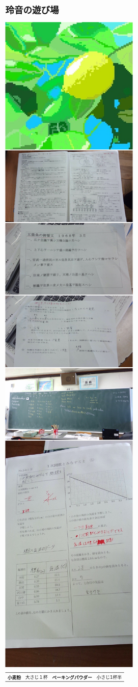 <head>
  <style>@charset "utf8-8">
    .hg{
    background-color:tomato;
    width:500px;
height:100px;
    }
</style>
<meta chareset="utf-8">
<title>玲音の遊び場</title>
<meta name="descripton" content="htmlの本を土橋君が持っているのでjavespcript">
</head>
<body>
  <h1 class="hg">玲音の遊び場</h1>
  <img src="SharedScreenshot (2).jpg" alt="レモンのドット絵" width="400">
  <img src="WIN_20211020_10_40_59_Pro (3).jpg" alt="レモンのドット絵" width="400">
  <img src="WIN_20211020_10_41_21_Pro.jpg" alt="レモンのドット絵" width="400">
  <img src="WIN_20211020_10_41_27_Pro.jpg" alt="レモンのドット絵" width="400">
   <img src="WIN_20211020_11_26_15_Pro.jpg" alt="レモンのドット絵" width="400">
  <img src="WIN_20211020_12_28_39_Pro.jpg" alt="レモンのドット絵" width="400">
  
  <table>
    <tr>
      <th>小麦粉</th>
      <td>大さじ１杯</td>
      <th>ベーキングパウダー</th>
      <td>小さじ1杯半</td>
      </tr> 
  </table>
  </body>
